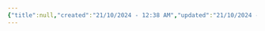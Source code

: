 ```yaml
---
{"title":null,"created":"21/10/2024 - 12:38 AM","updated":"21/10/2024 - 05:32 PM","publish":true,"type":"index page","tags":["page","page/index"],"path":"Publish/Song of Hero/SoH index.md","permalink":"/publish/song-of-hero/so-h-index/","PassFrontmatter":true}
---
```


